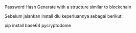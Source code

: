 <p>Password Hash Generate with a structure similar to blockchain</p>
<p>Sebelum jalankan install dlu keperluannya sebagai berikut:</p>
<p>pip install base64 pycryptodome</p>
